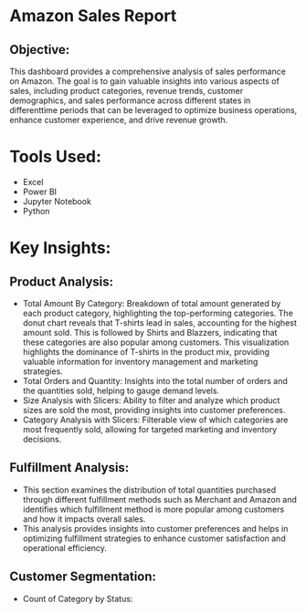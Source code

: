# Amazon Sales Report
## Objective:
This dashboard provides a comprehensive analysis of sales performance on Amazon. The goal is to gain valuable insights into various aspects of sales, including product categories, revenue trends, customer demographics, and sales performance across different states in differenttime periods that can be leveraged to optimize business operations, enhance customer experience, and drive revenue growth.
# Tools Used:
- Excel
- Power BI
- Jupyter Notebook
- Python
# Key Insights:
## Product Analysis:
- Total Amount By Category: Breakdown of total amount generated by each product category, highlighting the top-performing categories. The donut chart reveals that T-shirts lead in sales, accounting for the highest 
   amount sold. This is followed by Shirts and Blazzers, indicating that these categories are also popular among customers. This visualization highlights the dominance of T-shirts in the product mix, providing 
   valuable information for inventory management and marketing strategies.
- Total Orders and Quantity: Insights into the total number of orders and the quantities sold, helping to gauge demand levels.
- Size Analysis with Slicers: Ability to filter and analyze which product sizes are sold the most, providing insights into customer preferences.
- Category Analysis with Slicers: Filterable view of which categories are most frequently sold, allowing for targeted marketing and inventory decisions.
## Fulfillment Analysis:
- This section examines the distribution of total quantities purchased through different fulfillment methods such as Merchant and Amazon and identifies which fulfillment method is more popular among customers and 
  how it impacts overall sales.
- This analysis provides insights into customer preferences and helps in optimizing fulfillment strategies to enhance customer satisfaction and operational efficiency.
## Customer Segmentation:
- Count of Category by Status: 
